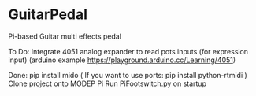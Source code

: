 # GuitarPedal
Pi-based Guitar multi effects pedal

To Do:
  Integrate 4051 analog expander to read pots inputs (for expression input)
 (arduino example https://playground.arduino.cc/Learning/4051)

Done:
  pip install mido ( If you want to use ports: pip install python-rtmidi )
  Clone project onto MODEP Pi
  Run PiFootswitch.py on startup
